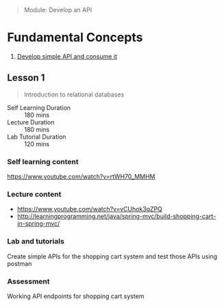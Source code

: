 > Module: Develop an API

# Fundamental Concepts

1. [Develop simple API and consume it](#lesson-1)

## Lesson 1

> Introduction to relational databases

<dl>
<dt>Self Learning Duration</dt>
<dd>180 mins</dd>
<dt>Lecture Duration</dt>
<dd>180 mins</dd>
<dt>Lab Tutorial Duration</dt>
<dd>120 mins</dd>
</dl>

### Self learning content

https://www.youtube.com/watch?v=rtWH70_MMHM


### Lecture content

- https://www.youtube.com/watch?v=vCUhok3qZPQ 
- http://learningprogramming.net/java/spring-mvc/build-shopping-cart-in-spring-mvc/

### Lab and tutorials

Create simple APIs for the shopping cart system and test those APIs using postman

### Assessment

Working API endpoints for shopping cart system
